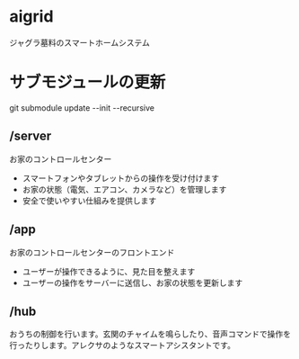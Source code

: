 # aigrid

ジャグラ墓料のスマートホームシステム

# サブモジュールの更新

git submodule update --init --recursive

## /server

お家のコントロールセンター

- スマートフォンやタブレットからの操作を受け付けます
- お家の状態（電気、エアコン、カメラなど）を管理します
- 安全で使いやすい仕組みを提供します

## /app

お家のコントロールセンターのフロントエンド

- ユーザーが操作できるように、見た目を整えます
- ユーザーの操作をサーバーに送信し、お家の状態を更新します

## /hub

おうちの制御を行います。玄関のチャイムを鳴らしたり、音声コマンドで操作を行ったりします。アレクサのようなスマートアシスタントです。
